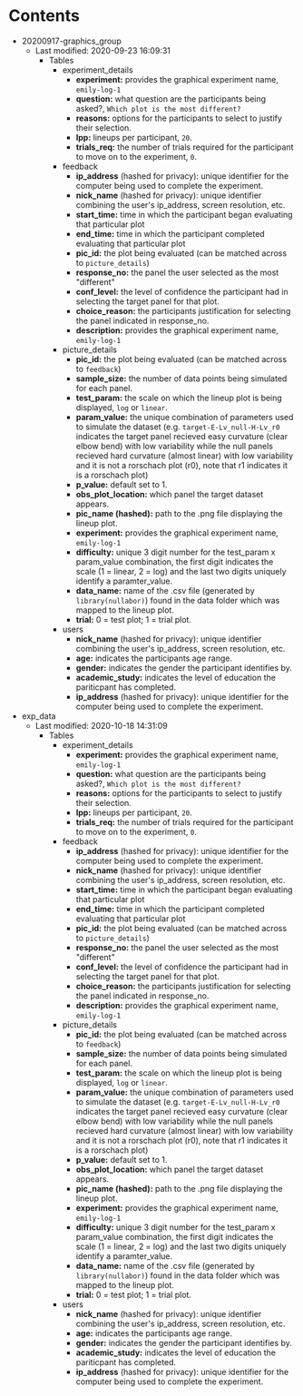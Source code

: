 # Contents
- 20200917-graphics_group
  - Last modified: 2020-09-23 16:09:31
    - Tables
      - experiment_details
        - **experiment:** provides the graphical experiment name, `emily-log-1`
        - **question:** what question are the participants being asked?, `Which plot is the most different?`
        - **reasons:** options for the participants to select to justify their selection.
        - **lpp:** lineups per participant, `20`.
        - **trials_req:** the number of trials required for the participant to move on to the experiment, `0`.
      - feedback
        - **ip_address** (hashed for privacy): unique identifier for the computer being used to complete the experiment.
        - **nick_name** (hashed for privacy): unique identifier combining the user's ip_address, screen resolution, etc.
        - **start_time:** time in which the participant began evaluating that particular plot
        - **end_time:** time in which the participant completed evaluating that particular plot
        - **pic_id:** the plot being evaluated (can be matched across to `picture_details`)
        - **response_no:** the panel the user selected as the most "different"
        - **conf_level:** the level of confidence the participant had in selecting the target panel for that plot.
        - **choice_reason:** the participants justification for selecting the panel indicated in response_no.
        - **description:** provides the graphical experiment name, `emily-log-1`
      - picture_details
        - **pic_id:** the plot being evaluated (can be matched across to `feedback`)
        - **sample_size:** the number of data points being simulated for each panel.
        - **test_param:** the scale on which the lineup plot is being displayed, `log` or `linear`.
        - **param_value:** the unique combination of parameters used to simulate the dataset (e.g. `target-E-Lv_null-H-Lv_r0` indicates the target panel recieved easy curvature (clear elbow bend) with low variability while the null panels recieved hard curvature (almost linear) with low variability and it is not a rorschach plot (r0), note that r1 indicates it is a rorschach plot)
        - **p_value:** default set to 1. 
        - **obs_plot_location:** which panel the target dataset appears. 
        - **pic_name (hashed):** path to the .png file displaying the lineup plot.
        - **experiment:** provides the graphical experiment name, `emily-log-1`
        - **difficulty:** unique 3 digit number for the test_param x param_value combination, the first digit indicates the scale (1 = linear, 2 = log) and the last two digits uniquely identify a paramter_value.
        - **data_name:** name of the .csv file (generated by `library(nullabor)`) found in the data folder which was mapped to the lineup plot. 
        - **trial:** 0 = test plot; 1 = trial plot.
      - users
        - **nick_name** (hashed for privacy): unique identifier combining the user's ip_address, screen resolution, etc.
        - **age:** indicates the participants age range.
        - **gender:** indicates the gender the participant identifies by.
        - **academic_study:** indicates the level of education the pariticpant has completed.
        - **ip_address** (hashed for privacy): unique identifier for the computer being used to complete the experiment.
- exp_data
  - Last modified: 2020-10-18 14:31:09
    - Tables
      - experiment_details
        - **experiment:** provides the graphical experiment name, `emily-log-1`
        - **question:** what question are the participants being asked?, `Which plot is the most different?`
        - **reasons:** options for the participants to select to justify their selection.
        - **lpp:** lineups per participant, `20`.
        - **trials_req:** the number of trials required for the participant to move on to the experiment, `0`.
      - feedback
        - **ip_address** (hashed for privacy): unique identifier for the computer being used to complete the experiment.
        - **nick_name** (hashed for privacy): unique identifier combining the user's ip_address, screen resolution, etc.
        - **start_time:** time in which the participant began evaluating that particular plot
        - **end_time:** time in which the participant completed evaluating that particular plot
        - **pic_id:** the plot being evaluated (can be matched across to `picture_details`)
        - **response_no:** the panel the user selected as the most "different"
        - **conf_level:** the level of confidence the participant had in selecting the target panel for that plot.
        - **choice_reason:** the participants justification for selecting the panel indicated in response_no.
        - **description:** provides the graphical experiment name, `emily-log-1`
      - picture_details
        - **pic_id:** the plot being evaluated (can be matched across to `feedback`)
        - **sample_size:** the number of data points being simulated for each panel.
        - **test_param:** the scale on which the lineup plot is being displayed, `log` or `linear`.
        - **param_value:** the unique combination of parameters used to simulate the dataset (e.g. `target-E-Lv_null-H-Lv_r0` indicates the target panel recieved easy curvature (clear elbow bend) with low variability while the null panels recieved hard curvature (almost linear) with low variability and it is not a rorschach plot (r0), note that r1 indicates it is a rorschach plot)
        - **p_value:** default set to 1. 
        - **obs_plot_location:** which panel the target dataset appears. 
        - **pic_name (hashed):** path to the .png file displaying the lineup plot.
        - **experiment:** provides the graphical experiment name, `emily-log-1`
        - **difficulty:** unique 3 digit number for the test_param x param_value combination, the first digit indicates the scale (1 = linear, 2 = log) and the last two digits uniquely identify a paramter_value.
        - **data_name:** name of the .csv file (generated by `library(nullabor)`) found in the data folder which was mapped to the lineup plot. 
        - **trial:** 0 = test plot; 1 = trial plot.
      - users
        - **nick_name** (hashed for privacy): unique identifier combining the user's ip_address, screen resolution, etc.
        - **age:** indicates the participants age range.
        - **gender:** indicates the gender the participant identifies by.
        - **academic_study:** indicates the level of education the pariticpant has completed.
        - **ip_address** (hashed for privacy): unique identifier for the computer being used to complete the experiment.